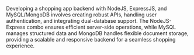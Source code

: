 Developing a shopping app backend with NodeJS, ExpressJS, and MySQL/MongoDB involves creating robust APIs, handling user authentication, and integrating dual-database support. The NodeJS-Express
combo ensures efficient server-side operations, while MySQL manages structured data and MongoDB handles flexible document storage, providing a scalable and responsive backend for a seamless shopping experience.
